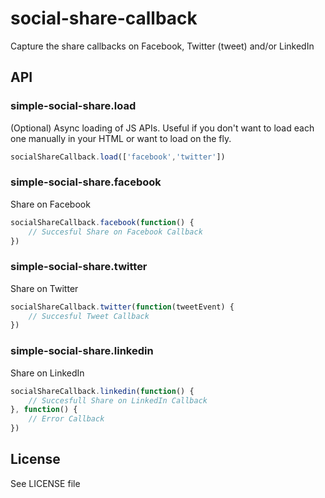 social-share-callback
===================

Capture the share callbacks on Facebook, Twitter (tweet) and/or LinkedIn

## API
### simple-social-share.load
(Optional) Async loading of JS APIs. Useful if you don't want to load each one manually in your HTML or want to load on the fly.
```javascript
socialShareCallback.load(['facebook','twitter'])
```

### simple-social-share.facebook
Share on Facebook
```javascript
socialShareCallback.facebook(function() {
	// Succesful Share on Facebook Callback
})
```

### simple-social-share.twitter
Share on Twitter
```javascript
socialShareCallback.twitter(function(tweetEvent) {
	// Succesful Tweet Callback
})
```

### simple-social-share.linkedin
Share on LinkedIn
```javascript
socialShareCallback.linkedin(function() {
	// Succesfull Share on LinkedIn Callback
}, function() {
	// Error Callback
})
```

## License
See LICENSE file